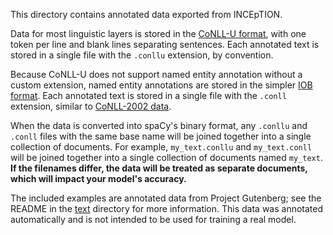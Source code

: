 This directory contains annotated data exported from INCEpTION.

Data for most linguistic layers is stored in the [CoNLL-U format](https://universaldependencies.org/format.html), with one token per line and blank lines separating sentences. Each annotated text is stored in a single file with the `.conllu` extension, by convention.

Because CoNLL-U does not support named entity annotation without a custom extension, named entity annotations are stored in the simpler [IOB format](https://en.wikipedia.org/wiki/Inside%E2%80%93outside%E2%80%93beginning_(tagging)). Each annotated text is stored in a single file with the `.conll` extension, similar to [CoNLL-2002 data](https://aclanthology.org/W02-2024.pdf).

When the data is converted into spaCy's binary format, any `.conllu` and `.conll` files with the same base name will be joined together into a single collection of documents. For example, `my_text.conllu` and `my_text.conll` will be joined together into a single collection of documents named `my_text`. **If the filenames differ, the data will be treated as separate documents, which will impact your model's accuracy.**

The included examples are annotated data from Project Gutenberg; see the README in the [text](../text) directory for more information. This data was annotated automatically and is not intended to be used for training a real model.
